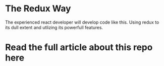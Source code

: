 # The Redux Way

The experienced react developer will develop code like this.
Using redux to its dull extent and utlizing its powerfull features.

# Read the full article about this repo here
